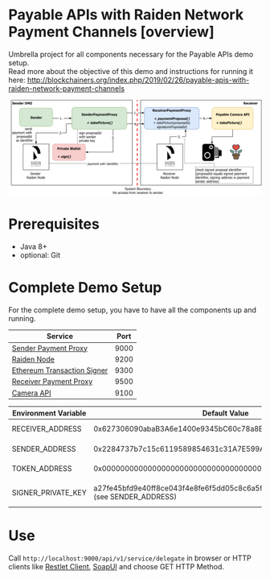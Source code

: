 # Payable APIs with Raiden Network Payment Channels [overview]

Umbrella project for all components necessary for the Payable APIs demo setup.  
Read more about the objective of this demo and instructions for running it here: http://blockchainers.org/index.php/2019/02/26/payable-apis-with-raiden-network-payment-channels  

![Integration overview](docs/img/paidAPI.png)

# Prerequisites

* Java 8+
* optional: Git

# Complete Demo Setup

For the complete demo setup, you have to have all the components up and running.

| Service | Port |
| --- | --- |
| [Sender Payment Proxy](raiden-payment-sender-proxy) | 9000 |
| [Raiden Node](raiden-mock) | 9200 | 
| [Ethereum Transaction Signer](ethereum-transaction-signer) | 9300 | 
| [Receiver Payment Proxy](raiden-payment-proxy) | 9500 |
| [Camera API](payable-service) | 9100 |

| Environment Variable | Default Value | Component |
| --- | --- | --- |
| RECEIVER_ADDRESS | 0x627306090abaB3A6e1400e9345bC60c78a8BEf57 | Receiver/Sender Payment Proxy |
| SENDER_ADDRESS | 0x2284737b7c15c6119589854631c31A7E599A3dB3 | Receiver/Sender Payment Proxy |
| TOKEN_ADDRESS | 0x0000000000000000000000000000000000000001 | Receiver/Sender Payment Proxy |
| SIGNER_PRIVATE_KEY | a27fe45bfd9e40ff8ce043f4e8fe6f5dd05c8c6a5ff8494fbe334349500830b5 (see SENDER_ADDRESS) | Ethereum Transaction Signer |

# Use

Call `http://localhost:9000/api/v1/service/delegate` in browser or HTTP clients like [Restlet Client](https://restlet.com/modules/client/), [SoapUI](https://www.soapui.org/) and choose GET HTTP Method.
